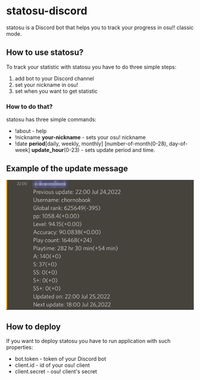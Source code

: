 # statosu-discord
statosu is a Discord bot that helps you to track your progress in osu!! classic mode.
## How to use statosu?
To track your statistic with statosu you have to do three simple steps:
1. add bot to your Discord channel
2. set your nickname in osu!
3. set when you want to get statistic
### How to do that?
statosu has three simple commands:
- !about - help
- !nickname **your-nickname** - sets your osu! nickname
- !date **period**[daily, weekly, monthly] [number-of-month(0-28), day-of-week] **update_hour**(0-23) - sets update period and time.
## Example of the update message
![](message_example.png)

## How to deploy
If you want to deploy statosu you have to run application with such properties: 
- bot.token - token of your Discord bot
- client.id - id of your osu! client
- client.secret - osu! client's secret 